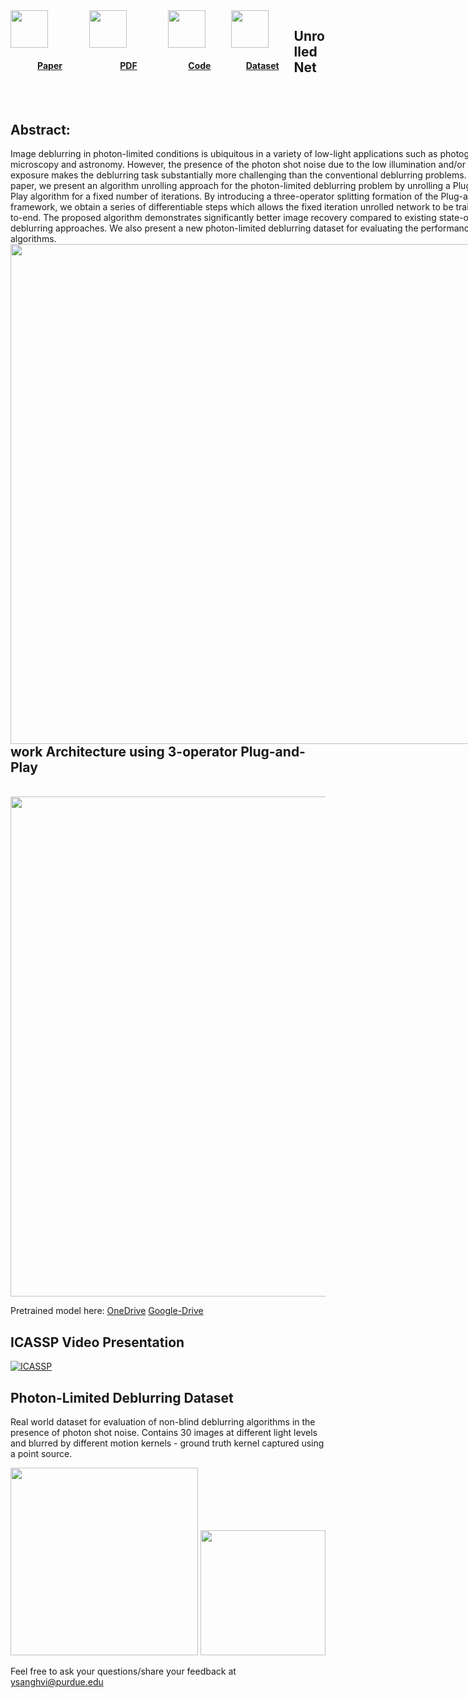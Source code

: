 <div style='width:100%;'>
<div style='float:left;width:25%;'> 
<a style="text-align:center" href="https://arxiv.org/pdf/2110.15314.pdf">
      <image src="img/arxiv.png" style="text-align:center" height="60px">
      <h4>Paper</h4>
</a>
</div>
<div style='float:left;width:25%;'> 
<a style="text-align:center" href="https://ieeexplore.ieee.org/document/9746543/">
      <image src="img/pdf.png" style="text-align:center" height="60px">
      <h4>PDF</h4>
</a>
</div>
<div style='float:left;width:20%;'> 
<a style="text-align:center" href="https://github.com/sanghviyashiitb/poisson-deblurring/">
      <image src="img/github.png" style="text-align:center" height="60px">  
      <h4>Code</h4>
</a>
</div>
<div style='float:left;width:20%;'> 
<a style="text-align:center" href="https://aaaakshat.github.io/pldd/">
      <image src="img/dataset3.jpg" style="text-align:center" height="60px">
      <h4>Dataset</h4>
</a>
</div>
</div>            
    
    
<div style='float:left;'>
<br><br>
<h2>Abstract:</h2>
Image deblurring in photon-limited conditions is ubiquitous in a variety of low-light applications such as photography, microscopy and astronomy. However, the presence of the photon shot noise due to the low illumination and/or short exposure makes the deblurring task substantially more challenging than the conventional deblurring problems. In this paper, we present an algorithm unrolling approach for the photon-limited deblurring problem by unrolling a Plug-and-Play algorithm for a fixed number of iterations. By introducing a three-operator splitting formation of the  Plug-and-Play framework, we obtain a series of differentiable steps which allows the fixed iteration unrolled network to be trained end-to-end. The proposed algorithm demonstrates significantly better image recovery compared to existing state-of-the-art deblurring approaches. We also present a new photon-limited deblurring dataset for evaluating the performance of algorithms. 
<br>
<img src="https://user-images.githubusercontent.com/20774419/177592703-52f38ad4-1750-4157-841d-b8610173576e.png"  class="center" width="800">
<br>
</div>

<div style:'float:left;width:100%;'>
<h2>Unrolled Network Architecture using 3-operator Plug-and-Play</h2>
<br>
<img src="https://user-images.githubusercontent.com/20774419/177593608-9b5ccba2-ca3d-485a-9542-5f08df8e081a.png" width="800">
</div>

Pretrained model here: 
      [OneDrive](https://1drv.ms/u/s!AjMYTt_aGQ9-hH2aIaReD3DG_ITF)
      [Google-Drive](https://drive.google.com/file/d/1n2_RkgZ0z9rhS2r4rZ2lr2AZn_B5_vbZ/view?usp=sharing)

## ICASSP Video Presentation
[![ICASSP](http://img.youtube.com/vi/bJHiUKzjaCI/0.jpg)](http://www.youtube.com/watch?v=bJHiUKzjaCI "Non-Blind Photon-Limited Deblurring")

## Photon-Limited Deblurring Dataset
Real world dataset for evaluation of non-blind deblurring algorithms in the presence of photon shot noise. Contains 30 images at different light levels and blurred by different motion kernels - ground truth kernel captured using a point source.

<img src="docs/imaging_setup.png" width=300/> <img src="docs/imaging_setup.jpg" width=200/>

Feel free to ask your questions/share your feedback at ysanghvi@purdue.edu
